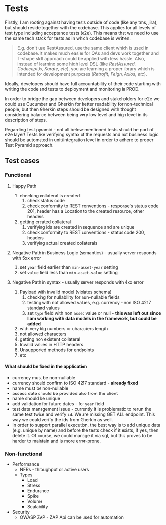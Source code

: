 # Tests

Firstly, I am rooting against having tests outside of code (like any tms, jira), but should reside together with the codebase.
This applies for all levels of test type including acceptance tests (e2e). This means that we need to use the same tech stack for tests as in which codebase is written. 
> E.g. don't use RestAssured, use the same client which is used in codebase. 
It makes much easier for QAs and devs work together and T-shape skill approach could be applied with less hassle. 
> Also, instead of learning some high level DSL (like *RestAssured, CodeceptJs, Karate, etc*), you are learning a proper library which is intended for development purposes (*Retrofit, Feign, Axios, etc*).

Ideally, developers should have full accountability of their code starting with writing the code and tests to deployment and monitoring in PROD.

In order to bridge the gap between developers and stakeholders for e2e we could use Cucumber and Gherkin for better readability for non-technical people, 
but then Gherkin steps should be designed with thought considering balance between being very low level and high level in its description of steps.

Regarding test pyramid - not all below-mentioned tests should be part of e2e layer! 
Tests like verifying syntax of the requests and not business logic should be automated in unit/integration level in order to adhere to proper Test Pyramid approach.

## Test cases 

### Functional
1. Happy Path
    1. checking collateral is created
        1. check status code
        2. check conformity to REST conventions - response's status code 201, header has a Location to the created
           resource, other headers
    2. getting created collateral
        1. verifying ids are created in sequence and are unique
        2. check conformity to REST conventions - status code 200, headers
        3. verifying actual created collaterals
2. Negative Path in Business Logic (semantics) - usually server responds with 5xx error
   1. set `year` field earlier than `min-asset-year` setting
   2. set `value` field less than `min-asset-value` setting
   
3. Negative Path in syntax - usually server responds with 4xx error
   1. Payload with invalid model (violates schema)
      1. checking for nullability for nun-nullable fields
      2. testing with not allowed values, e.g. currency - non ISO 4217 standard values
      3. set `type` field with non `asset` value or null - **this was left out since I am working with data models in the framework, but could be added**
   2. with very big numbers or characters length
   3. not allowed characters
   4. getting non existent collateral
   5. Invalid values in HTTP headers
   6. Unsupported methods for endpoints
   7. etc
   
#### What should be fixed in the application
* currency must be non-nullable
* currency should confirm to ISO 4217 standard - **already fixed**
* name must be non-nullable
* assess date should be provided also from the client
* name should be unique
* add validation for future dates - for `year` field
* test data management issue - currently it is problematic to rerun the same test twice and verify `id`.
We are missing GET ALL endpoint. This way we could verify the ids from Gherkin as well.
* In order to support parallel execution, the best way is to add unique data (e.g. unique by name) and before the tests check if it exists,
if yes, then delete it. 
Of course, we could manage it via sql, but this proves to be harder to maintain and is more error-prone.

### Non-functional
* Performance
  * NFRs - throughput or active users
  * Types
    * Load
    * Stress
    * Endurance
    * Spike 
    * Volume
    * Scalability
* Security
  * OWASP ZAP - ZAP Api can be used for automation
